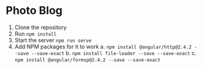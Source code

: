 # Photo Blog

1. Clone the repository
2. Run `npm install`
3. Start the server `npm run serve`
4. Add NPM packages for it to work 
    a. `npm install @angular/http@2.4.2 --save --save-exact`
    b. `npm install file-loader --save --save-exact`
    c. `npm install @angular/formsp@2.4.2 --save --save-exact`
